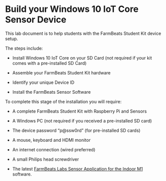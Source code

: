 Build your Windows 10 IoT Core Sensor Device
============================================

This lab document is to help students with the FarmBeats Student Kit device
setup.

The steps include:

-   Install Windows 10 IoT Core on your SD Card (not required if your kit comes
    with a pre-installed SD Card)

-   Assemble your FarmBeats Student Kit hardware

-   Identify your unique Device ID

-   Install the FarmBeats Sensor Software

To complete this stage of the installation you will require:

-   A complete FarmBeats Student Kit with Raspberry Pi and Sensors

-   A Windows PC (not required if you received a pre-installed SD card)

-   The device password “p\@ssw0rd” (for pre-installed SD cards)

-   A mouse, keyboard and HDMI monitor

-   An internet connection (wired preferred)

-   A small Philips head screwdriver

-   The latest [FarmBeats Labs Sensor Application for the Indoor
    M1](https://fblassets.blob.core.windows.net/releases/FarmBeatsLabs.UWP.Headless_1.0.11.0_arm.zip)
    software.
